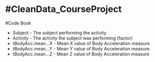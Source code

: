 #CleanData_CourseProject
=======================



#Code Book
- Subject - The subject performing the activity
- Activity - The activity the subject was performing (factor)
- tBodyAcc.mean...X - Mean X value of Body Acceleration measure
- tBodyAcc.mean...Y - Mean Y value of Body Acceleration measure
- tBodyAcc.mean...Z - Mean Z value of Body Acceleration measure
